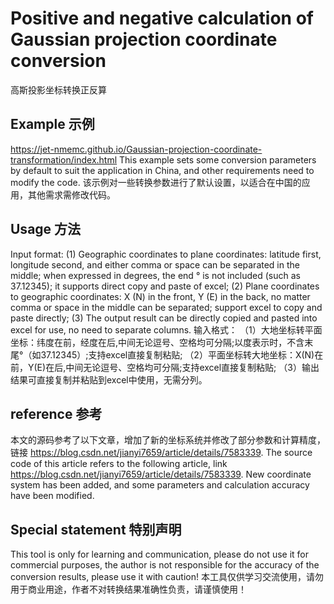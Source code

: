 # Positive and negative calculation of Gaussian projection coordinate conversion
高斯投影坐标转换正反算

## Example 示例
https://jet-nmemc.github.io/Gaussian-projection-coordinate-transformation/index.html
This example sets some conversion parameters by default to suit the application in China, and other requirements need to modify the code.
该示例对一些转换参数进行了默认设置，以适合在中国的应用，其他需求需修改代码。

## Usage 方法
Input format:
(1) Geographic coordinates to plane coordinates: latitude first, longitude second, and either comma or space can be separated in the middle; when expressed in degrees, the end ° is not included (such as 37.12345); it supports direct copy and paste of excel;
(2) Plane coordinates to geographic coordinates: X (N) in the front, Y (E) in the back, no matter comma or space in the middle can be separated; support excel to copy and paste directly;
(3) The output result can be directly copied and pasted into excel for use, no need to separate columns.
输入格式：
（1）大地坐标转平面坐标：纬度在前，经度在后,中间无论逗号、空格均可分隔;以度表示时，不含末尾°（如37.12345）;支持excel直接复制粘贴;
（2）平面坐标转大地坐标：X(N)在前，Y(E)在后,中间无论逗号、空格均可分隔;支持excel直接复制粘贴;
（3）输出结果可直接复制并粘贴到excel中使用，无需分列。

## reference 参考
本文的源码参考了以下文章，增加了新的坐标系统并修改了部分参数和计算精度，链接 https://blog.csdn.net/jianyi7659/article/details/7583339.
The source code of this article refers to the following article, link https://blog.csdn.net/jianyi7659/article/details/7583339. New coordinate system has been added, and some parameters and calculation accuracy have been modified.

## Special statement 特别声明
This tool is only for learning and communication, please do not use it for commercial purposes, the author is not responsible for the accuracy of the conversion results, please use it with caution!
本工具仅供学习交流使用，请勿用于商业用途，作者不对转换结果准确性负责，请谨慎使用！
